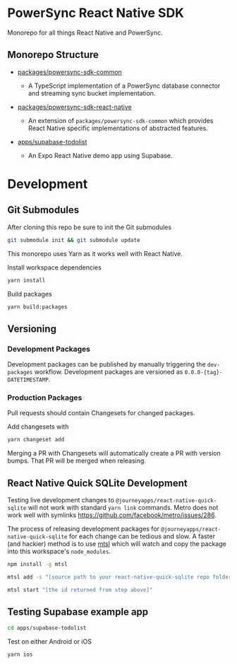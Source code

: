 # PowerSync React Native SDK

Monorepo for all things React Native and PowerSync.

## Monorepo Structure

- [packages/powersync-sdk-common](./packages/powersync-sdk-common/README.md)
  - A TypeScript implementation of a PowerSync database connector and streaming sync bucket implementation.

- [packages/powersync-sdk-react-native](./packages/powersync-sdk-react-native/README.md)
  - An extension of `packages/powersync-sdk-common` which provides React Native specific implementations of abstracted features.

- [apps/supabase-todolist](https://github.com/powersync-ja/powersync-supabase-react-native-todolist-demo)
  - An Expo React Native demo app using Supabase.

# Development

## Git Submodules

After cloning this repo be sure to init the Git submodules

```bash
git submodule init && git submodule update
```

This monorepo uses Yarn as it works well with React Native.

Install workspace dependencies

```bash
yarn install
```

Build packages

```bash
yarn build:packages
```

## Versioning

### Development Packages

Development packages can be published by manually triggering the `dev-packages` workflow. Development packages are versioned as `0.0.0-{tag}-DATETIMESTAMP`.

### Production Packages

Pull requests should contain Changesets for changed packages.

Add changesets with

```Bash
yarn changeset add
```

Merging a PR with Changesets will automatically create a PR with version bumps. That PR will be merged when releasing.

## React Native Quick SQLite Development

Testing live development changes to `@journeyapps/react-native-quick-sqlite` will not work with standard `yarn link` commands. Metro does not work well with symlinks <https://github.com/facebook/metro/issues/286>.

The process of releasing development packages for `@journeyapps/react-native-quick-sqlite` for each change can be tedious and slow. A faster (and hackier) method is to use [mtsl](https://www.npmjs.com/package/mtsl) which will watch and copy the package into this workspace's `node_modules`.

```bash
npm install -g mtsl
```

```bash
mtsl add -s "[source path to your react-native-quick-sqlite repo folder]" -d "[this workspaces root node_modules folder]"/@journeyapps/react-native-quick-sqlite
```

```bash
mtsl start "[the id returned from step above]"
```

## Testing Supabase example app

``` bash
cd apps/supabase-todolist
```

Test on either Android or iOS

```bash
yarn ios
```
